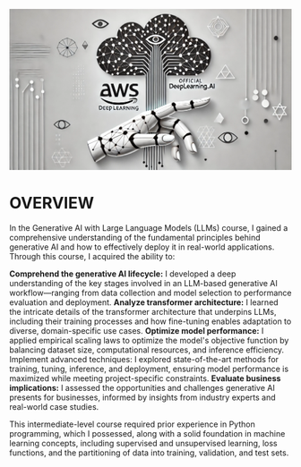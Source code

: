 ![alt text](https://github.com/sobcza11/GenAI/blob/main/GenAI%20with%20Large%20Language%20Models/_support/aws_deeplearning.jpg)
# OVERVIEW
In the Generative AI with Large Language Models (LLMs) course, I gained a comprehensive understanding of the fundamental principles behind generative AI and how to effectively deploy it in real-world applications. Through this course, I acquired the ability to:

<b>Comprehend the generative AI lifecycle:</b> I developed a deep understanding of the key stages involved in an LLM-based generative AI workflow—ranging from data collection and model selection to performance evaluation and deployment.
<b>Analyze transformer architecture:</b> I learned the intricate details of the transformer architecture that underpins LLMs, including their training processes and how fine-tuning enables adaptation to diverse, domain-specific use cases.
<b>Optimize model performance:</b> I applied empirical scaling laws to optimize the model's objective function by balancing dataset size, computational resources, and inference efficiency.
Implement advanced techniques:</b> I explored state-of-the-art methods for training, tuning, inference, and deployment, ensuring model performance is maximized while meeting project-specific constraints.
<b>Evaluate business implications:</b> I assessed the opportunities and challenges generative AI presents for businesses, informed by insights from industry experts and real-world case studies.

This intermediate-level course required prior experience in Python programming, which I possessed, along with a solid foundation in machine learning concepts, including supervised and unsupervised learning, loss functions, and the partitioning of data into training, validation, and test sets.

